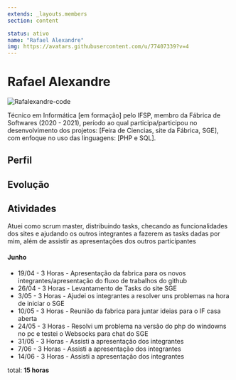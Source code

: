 ```yaml
---
extends: _layouts.members
section: content

status: ativo
name: "Rafael Alexandre"
img: https://avatars.githubusercontent.com/u/77407339?v=4
---
```


# Rafael Alexandre

 ![Rafalexandre-code](https://avatars.githubusercontent.com/u/77407339?v=4)

Técnico em Informática [em formação] pelo IFSP, membro da Fábrica de Softwares (2020 - 2021), período ao qual participa/participou no desenvolvimento dos projetos: [Feira de Ciencias, site da Fábrica, SGE], com enfoque no uso das linguagens: [PHP e SQL].

## Perfil

## Evolução

## Atividades
Atuei como scrum master, distribuindo tasks, checando as funcionalidades dos sites e ajudando os outros integrantes a fazerem as tasks dadas por mim, além de assistir as apresentações dos outros participantes

#### Junho

- 19/04 - 3 Horas - Apresentação da fabrica para os novos integrantes/apresentação do fluxo de trabalhos do github
- 26/04 - 3 Horas - Levantamento de Tasks do site SGE
- 3/05 - 3 Horas - Ajudei os integrantes a resolver uns problemas na hora de iniciar o SGE
- 10/05 - 3 Horas - Reunião da fabrica para juntar ideias para o IF casa aberta
- 24/05 - 3 Horas - Resolvi um problema na versão do php do windowns no pc e testei o Websocks para chat do SGE
- 31/05 -  3 Horas - Assisti a apresentação dos integrantes
- 7/06 -  3 Horas - Assisti a apresentação dos integrantes
- 14/06 -  3 Horas - Assisti a apresentação dos integrantes
 
 
 



total: **15 horas**